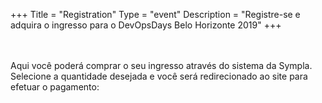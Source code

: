 +++
Title = "Registration"
Type = "event"
Description = "Registre-se e adquira o ingresso para o DevOpsDays Belo Horizonte 2019"
+++

<div style="width:100%; text-align: left">

<br>
<br>
Aqui você poderá comprar o seu ingresso através do sistema da Sympla. Selecione a quantidade desejada e você será redirecionado ao site para efetuar o pagamento:

<center><div id='sympla-widget-589216' height="auto" ></div>
<script src="https://www.sympla.com.br/js/sympla.widget-pt.js/589216"></script></center>

</div></div>
</div>

<br>